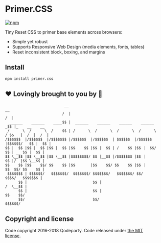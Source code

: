 # Primer.CSS

[![npm](https://img.shields.io/npm/v/equalize.css.svg)](https://www.npmjs.com/package/primer.css)

Tiny Reset CSS to primer base elements across browsers:

* Simple yet robust
* Supports Responsive Web Design (media elements, fonts, tables)
* Reset inconsistent block, boxing, and margins


## Install

```sh
npm install primer.css
```

## :heart: Lovingly brought to you by :tada:

```
                           __                                            __               
                          /  |                                          /  |              
  ______    ______    ____$$ |  ______    ______    ______    ______   _$$ |_    __    __ 
 /      \  /      \  /    $$ | /      \  /      \  /      \  /      \ / $$   |  /  |  /  |
/$$$$$$  |/$$$$$$  |/$$$$$$$ |/$$$$$$  |/$$$$$$  | $$$$$$  |/$$$$$$  |$$$$$$/   $$ |  $$ |
$$ |  $$ |$$ |  $$ |$$ |  $$ |$$    $$ |$$ |  $$ | /    $$ |$$ |  $$/   $$ | __ $$ |  $$ |
$$ \__$$ |$$ \__$$ |$$ \__$$ |$$$$$$$$/ $$ |__$$ |/$$$$$$$ |$$ |        $$ |/  |$$ \__$$ |
$$    $$ |$$    $$/ $$    $$ |$$       |$$    $$/ $$    $$ |$$ |        $$  $$/ $$    $$ |
 $$$$$$$ | $$$$$$/   $$$$$$$/  $$$$$$$/ $$$$$$$/   $$$$$$$/ $$/          $$$$/   $$$$$$$ |
      $$ |                              $$ |                                    /  \__$$ |
      $$ |                              $$ |                                    $$    $$/ 
      $$/                               $$/                                      $$$$$$/  
```

## Copyright and license

Code copyright 2016-2018 Qodeparty. Code released under [the MIT license](https://github.com/qodeparty/equalize.css/blob/master/LICENSE).

